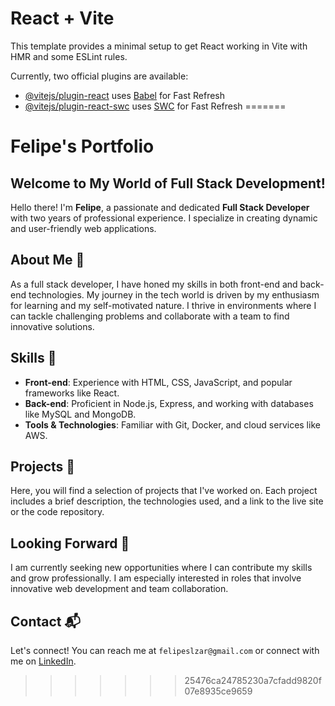 
# React + Vite

This template provides a minimal setup to get React working in Vite with HMR and some ESLint rules.

Currently, two official plugins are available:

- [@vitejs/plugin-react](https://github.com/vitejs/vite-plugin-react/blob/main/packages/plugin-react/README.md) uses [Babel](https://babeljs.io/) for Fast Refresh
- [@vitejs/plugin-react-swc](https://github.com/vitejs/vite-plugin-react-swc) uses [SWC](https://swc.rs/) for Fast Refresh
=======
# Felipe's Portfolio

## Welcome to My World of Full Stack Development!

Hello there! I'm **Felipe**, a passionate and dedicated **Full Stack Developer** with two years of professional experience. I specialize in creating dynamic and user-friendly web applications.

## About Me 🚀

As a full stack developer, I have honed my skills in both front-end and back-end technologies. My journey in the tech world is driven by my enthusiasm for learning and my self-motivated nature. I thrive in environments where I can tackle challenging problems and collaborate with a team to find innovative solutions.

## Skills 🔧

- **Front-end**: Experience with HTML, CSS, JavaScript, and popular frameworks like React.
- **Back-end**: Proficient in Node.js, Express, and working with databases like MySQL and MongoDB.
- **Tools & Technologies**: Familiar with Git, Docker, and cloud services like AWS.

## Projects 📁

Here, you will find a selection of projects that I've worked on. Each project includes a brief description, the technologies used, and a link to the live site or the code repository.

## Looking Forward 👀

I am currently seeking new opportunities where I can contribute my skills and grow professionally. I am especially interested in roles that involve innovative web development and team collaboration.

## Contact 📬

Let's connect! You can reach me at `felipeslzar@gmail.com` or connect with me on [LinkedIn](https://linkedin.com/in/felipe-salazar-jimenez).
>>>>>>> 25476ca24785230a7cfadd9820f07e8935ce9659
